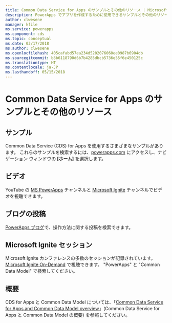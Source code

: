```yaml
---
title: Common Data Service for Apps のサンプルとその他のリソース | Microsoft Docs
description: PowerApps でアプリを作成するために使用できるサンプルとその他のリソースです。
author: clwesene
manager: kfile
ms.service: powerapps
ms.component: cds
ms.topic: conceptual
ms.date: 03/17/2018
ms.author: clwesene
ms.openlocfilehash: 405cafabd57ea234d5202076060ee0987b6904db
ms.sourcegitcommit: b3b6118790d6b7b4285dbcb5736e55f6e450125c
ms.translationtype: HT
ms.contentlocale: ja-JP
ms.lasthandoff: 05/15/2018
---
```

# <a name="samples-and-other-resources-for-common-data-service-for-apps"></a>Common Data Service for Apps のサンプルとその他のリソース
## <a name="samples"></a>サンプル
Common Data Service (CDS) for Apps を使用するさまざまなサンプルがあります。 これらのサンプルを検索するには、[powerapps.com](https://web.powerapps.com) にアクセスし、ナビゲーション ウィンドウの **[ホーム]** を選択します。

## <a name="videos"></a>ビデオ
YouTube の [MS PowerApps](https://www.youtube.com/channel/UCGfWR2ekfRFckLjev6eQYLg) チャンネルと [Microsoft Ignite](https://www.youtube.com/channel/UCrhJmfAGQ5K81XQ8_od1iTg) チャンネルでビデオを視聴できます。

## <a name="blog-posts"></a>ブログの投稿
[PowerApps ブログ](https://powerapps.microsoft.com/blog/)で、操作方法に関する投稿を検索できます。

## <a name="microsoft-ignite-sessions"></a>Microsoft Ignite セッション
Microsoft Ignite カンファレンスの多数のセッションが記録されています。[Microsoft Ignite On-Demand](https://myignite.microsoft.com/videos) で視聴できます。 "PowerApps" と "Common Data Model" で検索してください。

## <a name="overview"></a>概要
CDS for Apps と Common Data Model については、「[Common Data Service for Apps and Common Data Model overview](https://docs.microsoft.com/common-data-service/entity-reference/security-model)」(Common Data Service for Apps と Common Data Model の概要) を参照してください。


